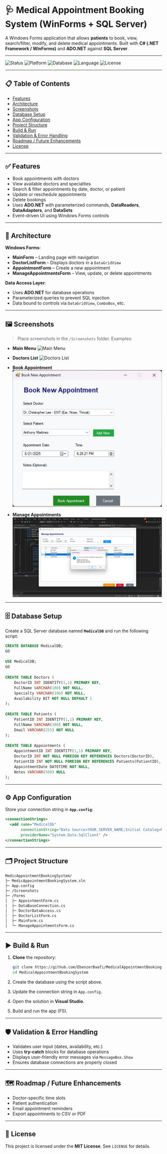 ﻿# 🩺 Medical Appointment Booking System (WinForms + SQL Server)

A Windows Forms application that allows **patients** to book, view, search/filter, modify, and delete medical appointments. Built with **C# (.NET Framework / WinForms)** and **ADO.NET** against **SQL Server**.

---

![Status](https://img.shields.io/badge/Status-Completed-brightgreen)
![Platform](https://img.shields.io/badge/Platform-Windows%20Forms-blue)
![Database](https://img.shields.io/badge/DB-SQL%20Server-red)
![Language](https://img.shields.io/badge/C%23-.NET-blue)
![License](https://img.shields.io/badge/License-MIT-orange)

---

## 📋 Table of Contents

* [Features](#-features)
* [Architecture](#-architecture)
* [Screenshots](#-screenshots)
* [Database Setup](#-database-setup)
* [App Configuration](#-app-configuration)
* [Project Structure](#-project-structure)
* [Build & Run](#-build--run)
* [Validation & Error Handling](#-validation--error-handling)
* [Roadmap / Future Enhancements](#-roadmap--future-enhancements)
* [License](#-license)

---

## ✅ Features

* Book appointments with doctors
* View available doctors and specialties
* Search & filter appointments by date, doctor, or patient
* Update or reschedule appointments
* Delete bookings
* Uses **ADO.NET** with parameterized commands, **DataReaders**, **DataAdapters**, and **DataSets**
* Event-driven UI using Windows Forms controls

---

## 🧱 Architecture

**Windows Forms**:

* **MainForm** – Landing page with navigation
* **DoctorListForm** – Displays doctors in a `DataGridView`
* **AppointmentForm** – Create a new appointment
* **ManageAppointmentsForm** – View, update, or delete appointments

**Data Access Layer**:

* Uses **ADO.NET** for database operations
* Parameterized queries to prevent SQL injection
* Data bound to controls via `DataGridView`, `ComboBox`, etc.

---

## 🖼️ Screenshots

> Place screenshots in the `/Screenshots` folder. Examples:

* **Main Menu**
  ![Main Menu](ScrrenShots/HomePage.png)

* **Doctors List**
  ![Doctors List](ScreeShots/DoctorList.png)

* **Book Appointment**
  ![Book Appointment](ScreenShots/BookAppointment.png)

* **Manage Appointments**
  ![Manage Appointments](ScreenShots/ManageAppointment.png)

---

## 🗄️ Database Setup

Create a SQL Server database named **`MedicalDB`** and run the following script:

```sql
CREATE DATABASE MedicalDB;
GO

USE MedicalDB;
GO

CREATE TABLE Doctors (
    DoctorID INT IDENTITY(1,1) PRIMARY KEY,
    FullName VARCHAR(100) NOT NULL,
    Specialty VARCHAR(100) NOT NULL,
    Availability BIT NOT NULL DEFAULT 1
);

CREATE TABLE Patients (
    PatientID INT IDENTITY(1,1) PRIMARY KEY,
    FullName VARCHAR(100) NOT NULL,
    Email VARCHAR(255) NOT NULL
);

CREATE TABLE Appointments (
    AppointmentID INT IDENTITY(1,1) PRIMARY KEY,
    DoctorID INT NOT NULL FOREIGN KEY REFERENCES Doctors(DoctorID),
    PatientID INT NOT NULL FOREIGN KEY REFERENCES Patients(PatientID),
    AppointmentDate DATETIME NOT NULL,
    Notes VARCHAR(500) NULL
);
```

---

## ⚙️ App Configuration

Store your connection string in **`App.config`**:

```xml
<connectionStrings>
  <add name="MedicalDb"
       connectionString="Data Source=YOUR_SERVER_NAME;Initial Catalog=MedicalDB;Integrated Security=True"
       providerName="System.Data.SqlClient" />
</connectionStrings>
```

---

## 🗂️ Project Structure

```
MedicAppointmentBookingSystem/
├─ MedicAppointmentBookingSystem.sln
├─ App.config
├─ /Screenshots
├─ /Forms
│  ├─ AppointmentForm.cs
|  ├─ DataBaseConnection.cs
│  ├─ DoctorDataAccess.cs
│  ├─ DoctorListForm.cs
│  ├─ MainForm.cs
│  └─ ManageAppointmentsForm.cs

```

---

## ▶️ Build & Run

1. **Clone** the repository:

   ```bash
   git clone https://github.com/EbenzerBaafi/MedicalAppointmentBookingSystem.git
   cd MedicalAppointmentBookingSystem
   ```
2. Create the database using the script above.
3. Update the connection string in `App.config`.
4. Open the solution in **Visual Studio**.
5. Build and run the app (F5).

---

## 🛡️ Validation & Error Handling

* Validates user input (dates, availability, etc.)
* Uses **try-catch** blocks for database operations
* Displays user-friendly error messages via `MessageBox.Show`
* Ensures database connections are properly closed

---

## 🗺️ Roadmap / Future Enhancements

* Doctor-specific time slots
* Patient authentication
* Email appointment reminders
* Export appointments to CSV or PDF

---

## 📄 License

This project is licensed under the **MIT License**. See `LICENSE` for details.
